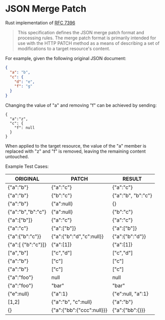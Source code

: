 # JSON Merge Patch

Rust implementation of [RFC 7396](https://www.rfc-editor.org/rfc/rfc7396)

> This specification defines the JSON merge patch format and processing
> rules. The merge patch format is primarily intended for use with the
> HTTP PATCH method as a means of describing a set of modifications to
> a target resource's content.

For example, given the following original JSON document:

```json
{
  "a": "b",
  "c": {
    "d": "e",
    "f": "g"
  }
}
```

Changing the value of "a" and removing "f" can be achieved by
sending:

```
{
  "a":"z",
  "c": {
    "f": null
  }
}
```

When applied to the target resource, the value of the "a" member is
replaced with "z" and "f" is removed, leaving the remaining content
untouched.

Example Test Cases:

| ORIGINAL           | PATCH                     | RESULT             |
|--------------------|---------------------------|--------------------|
| {"a":"b"}          | {"a":"c"}                 | {"a":"c"}          |
| {"a":"b"}          | {"b":"c"}                 | {"a":"b", "b":"c"} |
| {"a":"b"}          | {"a":null}                | {}                 |
| {"a":"b","b":"c"}  | {"a":null}                | {"b":"c"}          |
| {"a":["b"]}        | {"a":"c"}                 | {"a":"c"}          |
| {"a":"c"}          | {"a":["b"]}               | {"a":["b"]}        |
| {"a":{"b":"c"}}    | {"a":{"b":"d","c":null}}  | {"a":{"b":"d"}}    |
| {"a":[ {"b":"c"}]} | {"a":[1]}                 | {"a":[1]}          |
| ["a","b"]          | ["c","d"]                 | ["c","d"]          |
| {"a":"b"}          | ["c"]                     | ["c"]              |
| {"a":"b"}          | ["c"]                     | ["c"]              |
| {"a":"foo"}        | null                      | null               |
| {"a":"foo"}        | "bar"                     | "bar"              |
| {"e":null}         | {"a":1}                   | {"e":null, "a":1}  |
| [1,2]              | {"a":"b", "c":null}       | {"a":"b"}          |
| {}                 | {"a":{"bb":{"ccc":null}}} | {"a":{"bb":{}}}    |

